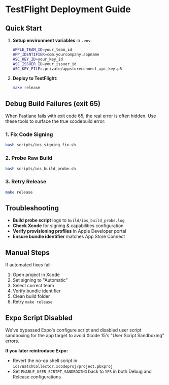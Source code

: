 # TestFlight Deployment Guide

## Quick Start

1. **Setup environment variables** in `.env`:
   ```bash
   APPLE_TEAM_ID=your_team_id
   APP_IDENTIFIER=com.yourcompany.appname
   ASC_KEY_ID=your_key_id
   ASC_ISSUER_ID=your_issuer_id
   ASC_KEY_FILE=.private/appstoreconnect_api_key.p8
   ```

2. **Deploy to TestFlight**:
   ```bash
   make release
   ```

## Debug Build Failures (exit 65)

When Fastlane fails with exit code 65, the real error is often hidden. Use these tools to surface the true xcodebuild error:

### 1. Fix Code Signing
```bash
bash scripts/ios_signing_fix.sh
```

### 2. Probe Raw Build
```bash
bash scripts/ios_build_probe.sh
```

### 3. Retry Release
```bash
make release
```

## Troubleshooting

- **Build probe script** logs to `build/ios_build_probe.log`
- **Check Xcode** for signing & capabilities configuration
- **Verify provisioning profiles** in Apple Developer portal
- **Ensure bundle identifier** matches App Store Connect

## Manual Steps

If automated fixes fail:
1. Open project in Xcode
2. Set signing to "Automatic"
3. Select correct team
4. Verify bundle identifier
5. Clean build folder
6. Retry `make release`

## Expo Script Disabled

We've bypassed Expo's configure script and disabled user script sandboxing for the app target to avoid Xcode 15's "User Script Sandboxing" errors.

**If you later reintroduce Expo:**
- Revert the no-op shell script in `ios/WatchCollector.xcodeproj/project.pbxproj`
- Set `ENABLE_USER_SCRIPT_SANDBOXING` back to `YES` in both Debug and Release configurations

